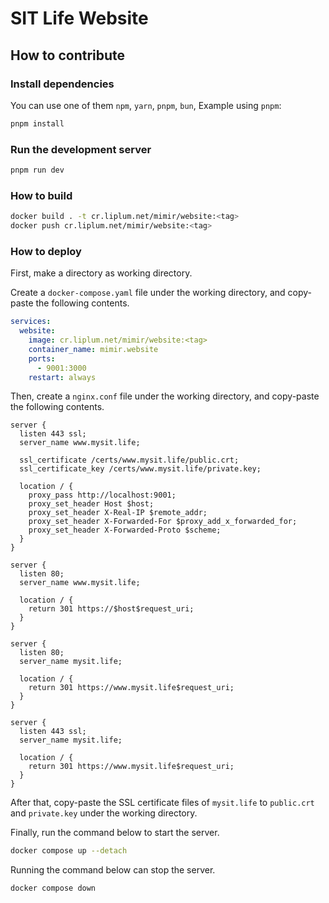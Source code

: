 # SIT Life Website

## How to contribute

### Install dependencies

You can use one of them `npm`, `yarn`, `pnpm`, `bun`, Example using `pnpm`:

```bash
pnpm install
```

### Run the development server

```bash
pnpm run dev
```

### How to build

```bash
docker build . -t cr.liplum.net/mimir/website:<tag>
docker push cr.liplum.net/mimir/website:<tag>
```

### How to deploy

First, make a directory as working directory.

Create a `docker-compose.yaml` file under the working directory, and copy-paste the following contents.

```yaml
services:
  website:
    image: cr.liplum.net/mimir/website:<tag>
    container_name: mimir.website
    ports:
      - 9001:3000
    restart: always
```

Then, create a `nginx.conf` file under the working directory, and copy-paste the following contents.

```nginx
server {
  listen 443 ssl;
  server_name www.mysit.life;

  ssl_certificate /certs/www.mysit.life/public.crt;
  ssl_certificate_key /certs/www.mysit.life/private.key;

  location / {
    proxy_pass http://localhost:9001;
    proxy_set_header Host $host;
    proxy_set_header X-Real-IP $remote_addr;
    proxy_set_header X-Forwarded-For $proxy_add_x_forwarded_for;
    proxy_set_header X-Forwarded-Proto $scheme;
  }
}

server {
  listen 80;
  server_name www.mysit.life;

  location / {
    return 301 https://$host$request_uri;
  }
}

server {
  listen 80;
  server_name mysit.life;

  location / {
    return 301 https://www.mysit.life$request_uri;
  }
}

server {
  listen 443 ssl;
  server_name mysit.life;

  location / {
    return 301 https://www.mysit.life$request_uri;
  }
}

```

After that, copy-paste the SSL certificate files of `mysit.life` to `public.crt` and `private.key` under the working directory.

Finally, run the command below to start the server.

```bash
docker compose up --detach
```

Running the command below can stop the server.

```bash
docker compose down
```
